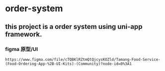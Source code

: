# order-system
## this project is a order system using uni-app framework.

### figma 原型/UI

`https://www.figma.com/file/cTQBKlRZtmQtQjcysKOZld/Tamang-Food-Service-(Food-Ordering-App-%2B-UI-Kits)-(Community)?node-id=0%3A1`
